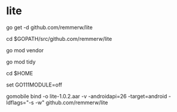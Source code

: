 # lite


go get -d github.com/remmerw/lite

cd $GOPATH/src/github.com/remmerw/lite

go mod vendor

go mod tidy

cd $HOME

set GO111MODULE=off

gomobile bind -o lite-1.0.2.aar -v -androidapi=26 -target=android -ldflags="-s -w" github.com/remmerw/lite

